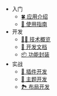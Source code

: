 <!--
 * @Author: fzf404
 * @Date: 2022-08-15 19:23:45
 * @LastEditors: fzf404 me@fzf404.art
 * @LastEditTime: 2022-10-21 22:28:09
 * @Description: 文档目录
-->

- 入门
  - [🍀 应用介绍](/ 'Monit')
  - [🧭 使用指南](zh/01-guide '使用指南')
- 开发
  - [👨‍💻 技术概览](zh/02-summary '技术概览')
  - [📝 开发文档](zh/03-develop '开发文档')
  - [📦 功能封装](zh/04-package '功能封装')
- 实战
  - [🧩 插件开发](zh/05-plugin '插件开发')
  - [🌈 主题开发](zh/06-theme '主题开发')
  - [🏞️ 布局开发](zh/07-layout '布局开发')
